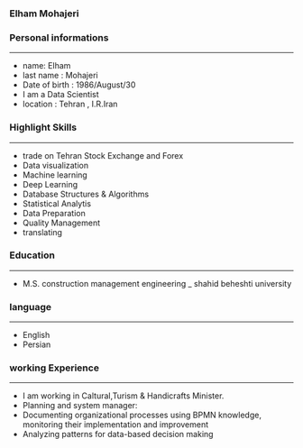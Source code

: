 ### Elham Mohajeri


### Personal informations


---
+ name: Elham
+ last name : Mohajeri
+ Date of birth : 1986/August/30
+ I am a Data Scientist
+ location : Tehran , I.R.Iran


### Highlight Skills


---
+ trade on Tehran Stock Exchange and Forex
+ Data visualization
+ Machine learning
+ Deep Learning
+ Database Structures & Algorithms
+ Statistical Analytis
+ Data Preparation
+ Quality Management
+ translating


### Education


---
+ M.S. construction management engineering
_ shahid beheshti university 


### language


---
+ English
+ Persian



### working Experience


---
+ I am working in Caltural,Turism & Handicrafts Minister.
+ Planning and system manager:
+ Documenting organizational processes using BPMN knowledge, monitoring their implementation and improvement
+ Analyzing patterns for data-based decision making
